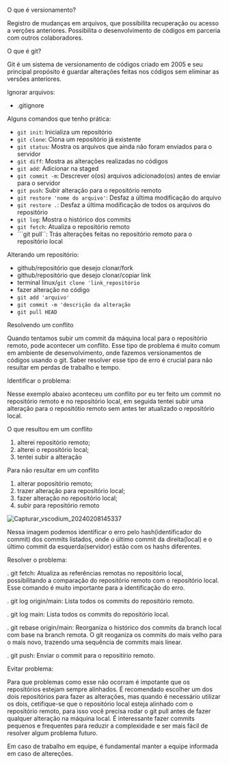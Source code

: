 O que é versionamento?

Registro de mudanças em arquivos, que possibilita recuperação ou acesso a verções anteriores.
Possibilita o desenvolvimento de códigos em parceria com outros colaboradores.

O que é git?

Git é um sistema de versionamento de códigos criado em 2005 e seu principal propósito é guardar alterações feitas nos códigos sem eliminar as versões anteriores.

Ignorar arquivos:
- .gitignore

Alguns comandos que tenho prática:
- ```git init```: Inicializa um repositório
- ```git clone```: Clona um repositório já existente
- ```git status```: Mostra os arquivos que ainda não foram enviados para o servidor
- ```git diff```: Mostra as alterações realizadas no códigos
- ```git add```: Adicionar na staged
- ```git commit -m```: Descrever o(os) arquivos adicionado(os) antes de enviar para o servidor
- ```git push```: Subir alteração para o repositório remoto 
- ```git restore 'nome do arquivo'```: Desfaz a última modificação do arquivo 
- ```git restore .```: Desfaz a última modificação de todos os arquivos do repositório
- ```git log```: Mostra o histórico dos commits
- ```git fetch```: Atualiza o repositório remoto
- ```git pull``: Trás alterações feitas no repositório remoto para o repositório local


Alterando um repositório:
- github/repositório que desejo clonar/fork
- github/repositório que desejo clonar/copiar link
- terminal linux/```git clone 'link_repositório```
- fazer alteração no código
- ```git add 'arquivo'```
- ```git commit -m 'descrição da alteração```
- ```git pull HEAD```

Resolvendo um conflito

Quando tentamos subir um commit da máquina local para o repositório remoto, pode acontecer um conflito. Esse tipo de problema é muito comum em ambiente de desenvolvimento, onde fazemos versionamentos de códigos usando o git. Saber resolver esse tipo de erro é crucial para não resultar em perdas de trabalho e tempo.

Identificar o problema:

Nesse exemplo abaixo aconteceu um conflito por eu ter feito um commit no repositório remoto e no repositório local, em seguida tentei subir uma alteração para o repositótio remoto sem antes ter atualizado o repositório local.

O que resultou em um conflito
1. alterei repositório remoto;
2. alterei o repositório local;
3. tentei subir a alteração

Para não resultar em um conflito
1. alterar popositório remoto;
2. trazer alteração para repositório local;
3. fazer alteração no repositório local;
4. subir para repositório remoto

![Capturar_vscodium_20240208145337](https://github.com/crija/my_notes/assets/122110292/0b329724-30c8-4e09-9930-1f83bfb13141)

Nessa imagem podemos identificar o erro pelo hash(identificador do commit) dos commits listados, onde o último commit da direita(local) e o último commit da esquerda(servidor) estão com os hashs diferentes.

Resolver o problema:

. git fetch: Atualiza as referências remotas no repositório local, possibilitando a comparação do repositório remoto com o repositório local. Esse comando é muito importante para a identificação do erro.

. git log origin/main: Lista todos os commits do repositório remoto.

. git log main: Lista todos os commits do repositório local.

. git rebase origin/main: Reorganiza o histórico dos commits da branch local com base na branch remota. O git reoganiza os commits do mais velho para o mais novo, trazendo uma sequência de commits mais linear.

. git push: Enviar o commit para o repositírio remoto.

Evitar problema:

Para que problemas como esse não ocorram é impotante que os repositórios estejam sempre alinhados. É recomendado escolher um dos dois repositórios para fazer as alterações, mas quando é necessário utilizar os dois, cetifique-se que o repositório local esteja alinhado com o repositório remoto, para isso você precisa rodar o git pull antes de fazer qualquer alteração na máquina local. É interessante fazer commits pequenos e frequentes para reduzir a complexidade e ser mais fácil de resolver algum problema futuro.

Em caso de trabalho em equipe, é fundamental manter a equipe informada em caso de altereções.




